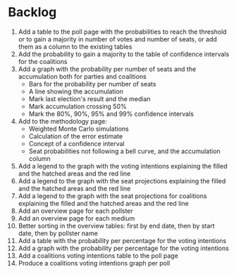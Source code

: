 # Backlog

1. Add a table to the poll page with the probabilities to reach the threshold or
   to gain a majority in number of votes and number of seats, or add them as a
   column to the existing tables
1. Add the probability to gain a majority to the table of confidence intervals
   for the coalitions
1. Add a graph with the probability per number of seats and the accumulation
   both for parties and coalitions
   + Bars for the probability per number of seats
   + A line showing the accumulation
   + Mark last election's result and the median
   + Mark accumulation crossing 50%
   + Mark the 80%, 90%, 95% and 99% confidence intervals
1. Add to the methodology page:
   + Weighted Monte Carlo simulations
   + Calculation of the error estimate
   + Concept of a confidence interval
   + Seat probabilities not following a bell curve, and the accumulation column
1. Add a legend to the graph with the voting intentions explaining the filled
   and the hatched areas and the red line
1. Add a legend to the graph with the seat projections explaining the filled and
   the hatched areas and the red line
1. Add a legend to the graph with the seat projections for coalitions explaining
   the filled and the hatched areas and the red line
1. Add an overview page for each pollster
1. Add an overview page for each medium
1. Better sorting in the overview tables: first by end date, then by start date,
   then by pollster name
1. Add a table with the probability per percentage for the voting intentions
1. Add a graph with the probability per percentage for the voting intentions
1. Add a coalitions voting intentions table to the poll page
1. Produce a coalitions voting intentions graph per poll
